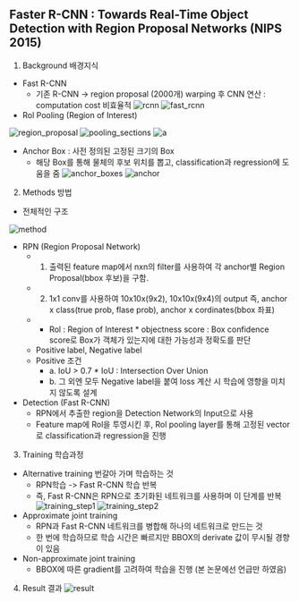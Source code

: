 ## Faster R-CNN : Towards Real-Time Object Detection with Region Proposal Networks (NIPS 2015)

1. Background 배경지식
- Fast R-CNN
    - 기존 R-CNN -> region proposal (2000개) warping 후 CNN 연산 : computation cost 비효율적
![rcnn](https://user-images.githubusercontent.com/50908451/157797247-f23de4d6-6b3a-42aa-8138-ac63e923aa12.png)
![fast_rcnn](https://user-images.githubusercontent.com/50908451/157797256-ab65dea9-ebb5-46c5-8b2e-3b536b008439.png)
- Rol Pooling (Region of Interest)

![region_proposal](https://user-images.githubusercontent.com/50908451/157797356-5f52dbe3-ebad-407b-a0af-b05b0e097783.jpg)
![pooling_sections](https://user-images.githubusercontent.com/50908451/157797367-53811bb0-d31a-462c-b010-e13c426582b4.jpg)
![a](https://user-images.githubusercontent.com/50908451/157797373-660c77f8-417a-4320-963c-8e522db38d15.jpg)
- Anchor Box : 사전 정의된 고정된 크기의 Box
    - 해당 Box를 통해 물체의 후보 위치를 뽑고, classification과 regression에 도움을 줌
![anchor_boxes](https://user-images.githubusercontent.com/50908451/157797748-ce907819-2bea-4447-8da1-ceb3f97c08a3.png)
![anchor](https://user-images.githubusercontent.com/50908451/157797756-a893c526-ed2a-47a8-badc-971bf333a81e.png)
2. Methods 방법
- 전체적인 구조
 
![method](https://user-images.githubusercontent.com/50908451/157797582-75dae7e0-c6f6-4cfa-b015-08a47fde3e60.png)
- RPN (Region Proposal Network)
    - 1. 출력된 feature map에서 nxn의 filter를 사용하여 각 anchor별 Region Proposal(bbox 후보)을 구함.
    - 2. 1x1 conv를 사용하여 10x10x(9x2), 10x10x(9x4)의 output 즉, anchor x class(true prob, flase prob), anchor x cordinates(bbox 좌표)
    - * Rol : Region of Interest * objectness score : Box confidence score로 Box가 객체가 있는지에 대한 가능성과 정확도를 판단
    - Positive label, Negative label
    - Positive 조건
        - a. IoU > 0.7    * IoU : Intersection Over Union
        - b. 그 외엔 모두 Negative label을 붙여 loss 계산 시 학습에 영향을 미치지 않도록 설계
- Detection (Fast R-CNN)
    - RPN에서 추출한 region을 Detection Network의 Input으로 사용
    - Feature map에 Rol을 투영시킨 후, Rol pooling layer를 통해 고정된 vector로 classification과 regression을 진행

3. Training 학습과정
- Alternative training 번갈아 가며 학습하는 것
    - RPN학습 -> Fast R-CNN 학습 반복
    - 즉, Fast R-CNN은 RPN으로 초기화된 네트워크를 사용하며 이 단계를 반복
![training_step1](https://user-images.githubusercontent.com/50908451/157797474-7d2f2e6b-0b0f-48ee-9c08-e2130cbc77a8.png)
![training_step2](https://user-images.githubusercontent.com/50908451/157797480-8834ef73-04fb-4a77-826b-3079f70c0fa6.png)
- Approximate joint training
    - RPN과 Fast R-CNN 네트워크를 병합해 하나의 네트워크로 만드는 것
    - 한 번에 학습하므로 학습 시간은 빠르지만 BBOX의 derivate 값이 무시될 경향이 있음
- Non-approximate joint training
    - BBOX에 따른 gradient를 고려하여 학습을 진행 (본 논문에선 언급만 하였음)
  
4. Result 결과 
![result](https://user-images.githubusercontent.com/50908451/157797414-52c4d884-b51c-4038-b5d1-1c54727d059c.png)



